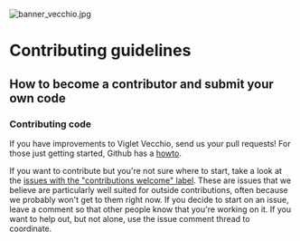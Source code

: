 ![banner_vecchio.jpg](https://openviglet.github.io/vecchio/img/banner_vecchio.jpg)
# Contributing guidelines

## How to become a contributor and submit your own code

### Contributing code

If you have improvements to Viglet Vecchio, send us your pull requests! For those
just getting started, Github has a [howto](https://help.github.com/articles/using-pull-requests/).

If you want to contribute but you're not sure where to start, take a look at the
[issues with the "contributions welcome" label](https://github.com/openviglet/vecchio/labels/stat%3Acontributions%20welcome).
These are issues that we believe are particularly well suited for outside
contributions, often because we probably won't get to them right now. If you
decide to start on an issue, leave a comment so that other people know that
you're working on it. If you want to help out, but not alone, use the issue
comment thread to coordinate.